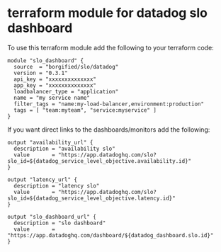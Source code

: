 # terraform module for datadog slo dashboard

To use this terraform module add the following to your terraform code:

```
module "slo_dashboard" {
  source  = "borgified/slo/datadog"
  version = "0.3.1"
  api_key = "xxxxxxxxxxxxxx"
  app_key = "xxxxxxxxxxxxxx"
  loadbalancer_type = "application"
  name = "my service name"
  filter_tags = "name:my-load-balancer,environment:production"
  tags = [ "team:myteam", "service:myservice" ]
}
```

If you want direct links to the dashboards/monitors add the following:

```
output "availability_url" {
  description = "availability slo"
  value       = "https://app.datadoghq.com/slo?slo_id=${datadog_service_level_objective.availability.id}"
}

output "latency_url" {
  description = "latency slo"
  value       = "https://app.datadoghq.com/slo?slo_id=${datadog_service_level_objective.latency.id}"
}

output "slo_dashboard_url" {
  description = "slo dashboard"
  value       = "https://app.datadoghq.com/dashboard/${datadog_dashboard.slo.id}"
}
```
